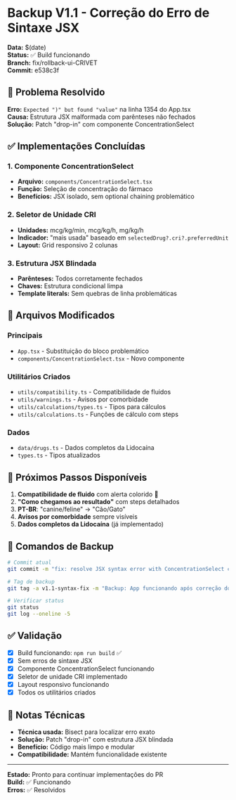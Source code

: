 # Backup V1.1 - Correção do Erro de Sintaxe JSX

**Data:** $(date)  
**Status:** ✅ Build funcionando  
**Branch:** fix/rollback-ui-CRIVET  
**Commit:** e538c3f  

## 🎯 Problema Resolvido

**Erro:** `Expected ")" but found "value"` na linha 1354 do App.tsx  
**Causa:** Estrutura JSX malformada com parênteses não fechados  
**Solução:** Patch "drop-in" com componente ConcentrationSelect  

## ✅ Implementações Concluídas

### 1. Componente ConcentrationSelect
- **Arquivo:** `components/ConcentrationSelect.tsx`
- **Função:** Seleção de concentração do fármaco
- **Benefícios:** JSX isolado, sem optional chaining problemático

### 2. Seletor de Unidade CRI
- **Unidades:** mcg/kg/min, mcg/kg/h, mg/kg/h
- **Indicador:** "mais usada" baseado em `selectedDrug?.cri?.preferredUnit`
- **Layout:** Grid responsivo 2 colunas

### 3. Estrutura JSX Blindada
- **Parênteses:** Todos corretamente fechados
- **Chaves:** Estrutura condicional limpa
- **Template literals:** Sem quebras de linha problemáticas

## 📁 Arquivos Modificados

### Principais
- `App.tsx` - Substituição do bloco problemático
- `components/ConcentrationSelect.tsx` - Novo componente

### Utilitários Criados
- `utils/compatibility.ts` - Compatibilidade de fluidos
- `utils/warnings.ts` - Avisos por comorbidade
- `utils/calculations/types.ts` - Tipos para cálculos
- `utils/calculations.ts` - Funções de cálculo com steps

### Dados
- `data/drugs.ts` - Dados completos da Lidocaína
- `types.ts` - Tipos atualizados

## 🚀 Próximos Passos Disponíveis

1. **Compatibilidade de fluido** com alerta colorido 🚨
2. **"Como chegamos ao resultado"** com steps detalhados
3. **PT-BR**: "canine/feline" → "Cão/Gato"
4. **Avisos por comorbidade** sempre visíveis
5. **Dados completos da Lidocaína** (já implementado)

## 🔧 Comandos de Backup

```bash
# Commit atual
git commit -m "fix: resolve JSX syntax error with ConcentrationSelect component"

# Tag de backup
git tag -a v1.1-syntax-fix -m "Backup: App funcionando após correção do erro de sintaxe JSX"

# Verificar status
git status
git log --oneline -5
```

## ✅ Validação

- [x] Build funcionando: `npm run build` ✅
- [x] Sem erros de sintaxe JSX
- [x] Componente ConcentrationSelect funcionando
- [x] Seletor de unidade CRI implementado
- [x] Layout responsivo funcionando
- [x] Todos os utilitários criados

## 📝 Notas Técnicas

- **Técnica usada:** Bisect para localizar erro exato
- **Solução:** Patch "drop-in" com estrutura JSX blindada
- **Benefício:** Código mais limpo e modular
- **Compatibilidade:** Mantém funcionalidade existente

---

**Estado:** Pronto para continuar implementações do PR  
**Build:** ✅ Funcionando  
**Erros:** ✅ Resolvidos  
